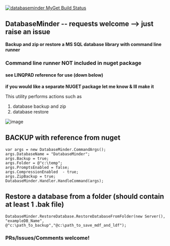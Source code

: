 [![databaseminder MyGet Build Status](https://www.myget.org/BuildSource/Badge/databaseminder?identifier=3271b45e-de61-41e8-b1a1-7a3188a700e4)](https://www.myget.org/)

## DatabaseMinder  -- requests welcome --> just raise an issue

**Backup and zip or restore a MS SQL database library with command line runner**

### Command line runner NOT included in nuget package ###

#### see LINQPAD reference for use (down below) ####


**if you would like a separate NUGET package let me know & Ill make it**

This utility performs actions such as

1. database backup and zip
2. database restore
 
![image](https://cloud.githubusercontent.com/assets/662868/15823597/f85229f4-2c2d-11e6-9dd9-84b7c4be07cb.png)



## BACKUP with reference from nuget

    var args = new DatabaseMinder.CommandArgs();
	args.DatabaseName = "DatabaseMinder";
	args.Backup = true;
	args.Folder = @"c:\temp";
	args.PromptsEnabled = false;
	args.CompressionEnabled  - true;
	args.ZipBackup = true;
	DatabaseMinder.Handler.HandleCommand(args);

## Restore a database from a folder (should contain at least 1 .bak file)

    DatabaseMinder.RestoreDatabase.RestoreDatabaseFromFolder(new Server(), "exampleDB_Name", @"c:\path_to_backup","@c:\path_to_save_mdf_and_ldf");

### PRs/Issues/Comments welcome!
